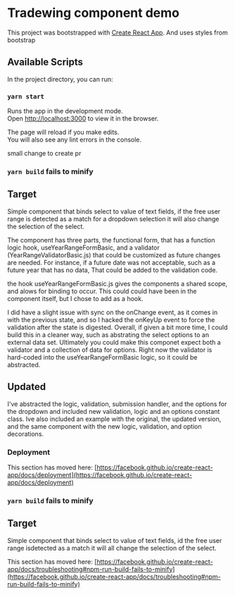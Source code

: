 # Tradewing component demo

This project was bootstrapped with [Create React App](https://github.com/facebook/create-react-app).
And uses styles from bootstrap

## Available Scripts

In the project directory, you can run:

### `yarn start`

Runs the app in the development mode.\
Open [http://localhost:3000](http://localhost:3000) to view it in the browser.

The page will reload if you make edits.\
You will also see any lint errors in the console.

small change to create pr

 

### `yarn build` fails to minify

## Target
Simple component that binds select to value of text fields, if the free user range is detected as a match for a dropdown selection it will also change the selection of the select.

The component has three parts, the functional form, that has a function logic hook, useYearRangeFormBasic, and a validator (YearRangeValidatorBasic.js) that could be customized as future changes are needed. 
For instance, if a future date was not acceptable,  such as a future year that has no data, That could be added to the validation code. 

the hook useYearRangeFormBasic.js gives the components a shared scope, and alows for binding to occur. This could could have been in the component itself, but I chose to add as a hook.

I did have a slight issue with sync on the onChange event, as it comes in with the previous state, and so I hacked the onKeyUp event to force the validation after the state is digested. Overall, if given a bit more time, I could build this in a cleaner way, such as abstrating the select options to an external data set. Ultimately you could make this componet expect both a validator and a collection of data for options. Right now the validator is hard-coded into the useYearRangeFormBasic logic, so it could be abstracted. 

## Updated 
I've abstracted the logic, validation, submission handler, and the options for the dropdown and included new validation, logic and an options constant class. Ive also included
an example with the original, the updated version, and the same component with the new logic, validation, and option decorations.
### Deployment

This section has moved here: [https://facebook.github.io/create-react-app/docs/deployment](https://facebook.github.io/create-react-app/docs/deployment)


### `yarn build` fails to minify

## Target
Simple component that binds select to value of text fields, id the free user range isdetected as a match it will all change the selection of the select.

This section has moved here: [https://facebook.github.io/create-react-app/docs/troubleshooting#npm-run-build-fails-to-minify](https://facebook.github.io/create-react-app/docs/troubleshooting#npm-run-build-fails-to-minify)
